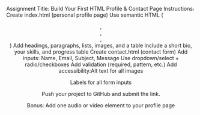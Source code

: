 Assignment Title: Build Your First HTML Profile & Contact Page
Instructions:
Create index.html (personal profile page)
Use semantic HTML (<header>, <main>, <section>, <footer>)
Add headings, paragraphs, lists, images, and a table
Include a short bio, your skills, and progress table
Create contact.html (contact form)
Add inputs: Name, Email, Subject, Message
Use dropdown/select + radio/checkboxes
Add validation (required, pattern, etc.)
Add accessibility:Alt text for all images

Labels for all form inputs

Push your project to GitHub and submit the link.

Bonus: Add one audio or video element to your profile page
